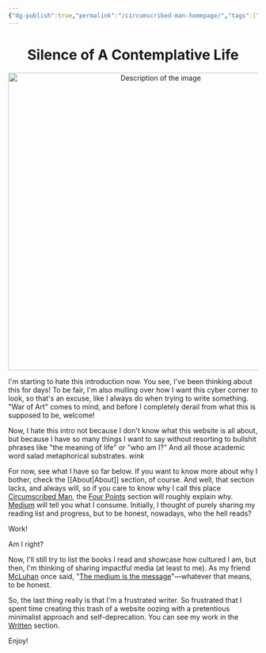 ```yaml
---
{"dg-publish":true,"permalink":"/circumscribed-man-homepage/","tags":["gardenEntry"]}
---
```



<div style="text-align: center;">
	<h1>Silence of A Contemplative Life</h1>
    <img src="https://i.imgur.com/c6UQ6gN_d.jpg?maxwidth=520&shape=thumb&fidelity=high" alt="Description of the image" width="600" height="600">
</div>

I'm starting to hate this introduction now. You see, I've been thinking about this for days! To be fair, I'm also mulling over how I want this cyber corner to look, so that's an excuse, like I always do when trying to write something. "War of Art" comes to mind, and before I completely derail from what this is supposed to be, welcome!

Now, I hate this intro not because I don't know what this website is all about, but because I have so many things I want to say without resorting to bullshit phrases like "the meaning of life" or "who am I?" And all those academic word salad metaphorical substrates. *wink*

For now, see what I have so far below. If you want to know more about why I bother, check the [[About\|About]] section, of course. And well, that section lacks, and always will, so if you care to know why I call this place [Circumscribed Man][circ_man], the [Four Points][4points] section will roughly explain why. [Medium][medium] will tell you what I consume. Initially, I thought of purely sharing my reading list and progress, but to be honest, nowadays, who the hell reads?

Work!

Am I right?

Now, I'll still try to list the books I read and showcase how cultured I am, but then, I'm thinking of sharing impactful media (at least to me). As my friend [McLuhan][mcluhan] once said, "[The medium is the message][misdam]"—whatever that means, to be honest.

So, the last thing really is that I'm a frustrated writer. So frustrated that I spent time creating this trash of a website oozing with a pretentious minimalist approach and self-deprecation. You can see my work in the [Written][written] section.

Enjoy!



[circ_man]: https://19mwilliams94.github.io/circumscribed_man/
[4points]: https://19mwilliams94.github.io/circumscribed_man/four-points/
[medium]: https://19mwilliams94.github.io/circumscribed_man/Medium/
[mcluhan]: https://en.wikipedia.org/wiki/Marshall_McLuhan
[misdam]: https://en.wikipedia.org/wiki/The_medium_is_the_message
[written]: https://19mwilliams94.github.io/circumscribed_man/written/